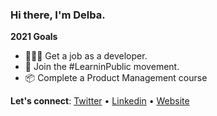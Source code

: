 ### Hi there, I'm Delba. 

**2021 Goals**
- 👩🏻‍💻  Get a job as a developer.
- 🔭  Join the #LearninPublic movement. 
- 📦  Complete a Product Management course 
 
**Let's connect**: [Twitter](https://twitter.com/delba_oliveira) • [Linkedin](https://www.linkedin.com/in/delbaoliveira/) • [Website](https://delbaoliveira.com/)

